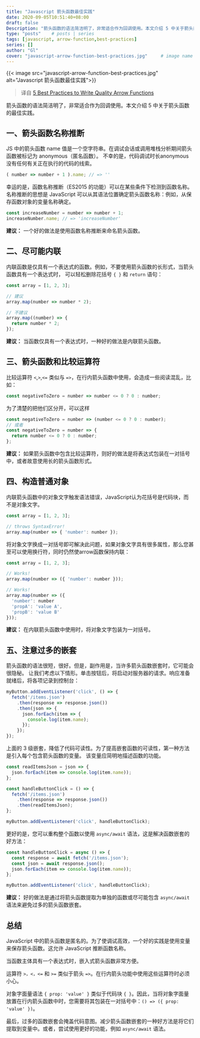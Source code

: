 ```yaml
---
title: "Javascript 箭头函数最佳实践"
date: 2020-09-05T10:51:40+08:00
draft: false
Description: "箭头函数的语法简洁明了，非常适合作为回调使用。本文介绍 5 中关于箭头函数的最佳实践。"
type: "posts"    # posts | series
tags: [javascript, arrow-function,best-practices]
series: []
author: "Gl"
cover: "javascript-arrow-function-best-practices.jpg"     # image name
---
```


{{< image src="javascript-arrow-function-best-practices.jpg" alt="Javascript 箭头函数最佳实践">}}

> 译自 [5 Best Practices to Write Quality Arrow Functions](https://dmitripavlutin.com/javascript-arrow-functions-best-practices/)

箭头函数的语法简洁明了，非常适合作为回调使用。本文介绍 5 中关于箭头函数的最佳实践。

## 一、箭头函数名称推断

JS 中的箭头函数 name 值是一个空字符串。在调试会话或调用堆栈分析期间箭头函数被标记为 anonymous（匿名函数）。
不幸的是，代码调试时长anonymous 没有任何有关正在执行的代码的线索。

```javascript
( number => number + 1 ).name; // => ''
```

幸运的是，函数名称推断（ES2015 的功能）可以在某些条件下检测到函数名称。
名称推断的思想是 JavaScript 可以从其语法位置确定箭头函数名称：例如，从保存函数对象的变量名称确定。

```javascript
const increaseNumber = number => number + 1;
increaseNumber.name; // => 'increaseNumber'
```

**建议：** 一个好的做法是使用函数名称推断来命名箭头函数。

## 二、尽可能内联

内联函数是仅具有一个表达式的函数。例如，不要使用箭头函数的长形式，当箭头函数具有一个表达式时，
可以轻松删除花括号 `{ }` 和 `return` 语句：

```javascript
const array = [1, 2, 3];

// 建议
array.map(number => number * 2);

// 不建议
array.map((number) => {
  return number * 2;
});
```

**建议：** 当函数仅具有一个表达式时，一种好的做法是内联箭头函数。

## 三、箭头函数和比较运算符

比较运算符 `<`,`>`,`<=` 类似与 `=>`，在行内箭头函数中使用，会造成一些阅读混乱，比如：

```javascript
const negativeToZero = number => number <= 0 ? 0 : number;
```

为了清楚的把他们区分开，可以这样

```javascript
const negativeToZero = number => (number <= 0 ? 0 : number);
// 或者
const negativeToZero = number => {
  return number <= 0 ? 0 : number;
};
```

**建议：** 如果箭头函数中包含比较运算符，则好的做法是将表达式包装在一对括号中，或者故意使用长的箭头函数形式。

## 四、构造普通对象

内联箭头函数中的对象文字触发语法错误，JavaScript认为花括号是代码块，而不是对象文字。

```javascript
const array = [1, 2, 3];

// throws SyntaxError!
array.map(number => { 'number': number });
```

将对象文字换成一对括号即可解决此问题，如果对象文字具有很多属性，那么您甚至可以使用换行符，同时仍然使arrow函数保持内联：

```javascript
const array = [1, 2, 3];

// Works!
array.map(number => ({ 'number': number }));

// Works!
array.map(number => ({
  'number': number
  'propA': 'value A',
  'propB': 'value B'
}));
```

**建议：** 在内联箭头函数中使用时，将对象文字包装为一对括号。

## 五、注意过多的嵌套

箭头函数的语法很短，很好。但是，副作用是，当许多箭头函数嵌套时，它可能会很隐秘。
让我们考虑以下情形。单击按钮后，将启动对服务器的请求。响应准备就绪后，将各项记录到控制台：

```javascript
myButton.addEventListener('click', () => {
  fetch('/items.json')
    .then(response => response.json())
    .then(json => {
      json.forEach(item => {
        console.log(item.name);
      });
    });
});
```

上面的 3 级嵌套，降低了代码可读性。为了提高嵌套函数的可读性，第一种方法是引入每个包含箭头函数的变量。
该变量应简明地描述函数的功能。

```javascript
const readItemsJson = json => {
  json.forEach(item => console.log(item.name));
};

const handleButtonClick = () => {
  fetch('/items.json')
    .then(response => response.json())
    .then(readItemsJson);
};

myButton.addEventListener('click', handleButtonClick);
```

更好的是，您可以重构整个函数以使用 `async/await` 语法，这是解决函数嵌套的好方法：

```javascript
const handleButtonClick = async () => {
  const response = await fetch('/items.json');
  const json = await response.json();
  json.forEach(item => console.log(item.name));
};

myButton.addEventListener('click', handleButtonClick);
```

**建议：** 好的做法是通过将箭头函数提取为单独的函数或尽可能包含 `async/await` 语法来避免过多的箭头函数嵌套。

## 总结

JavaScript 中的箭头函数是匿名的。为了使调试高效，一个好的实践是使用变量来保存箭头函数。这允许 JavaScript 推断函数名称。

当函数主体具有一个表达式时，嵌入式箭头函数非常方便。

运算符 `>，<，<=` 和 `>=` 类似于箭头 `=>`。在行内箭头功能中使用这些运算符时必须小心。

对象字面量语法 `{ prop: 'value' }` 类似于代码块 `{ }`。因此，当将对象字面量放置在行内箭头函数中时，您需要将其包装在一对括号中：`() => ({ prop: 'value' })`。

最后，过多的函数嵌套会掩盖代码意图。减少箭头函数嵌套的一种好方法是将它们提取到变量中。或者，尝试使用更好的功能，例如 `async/await` 语法。
